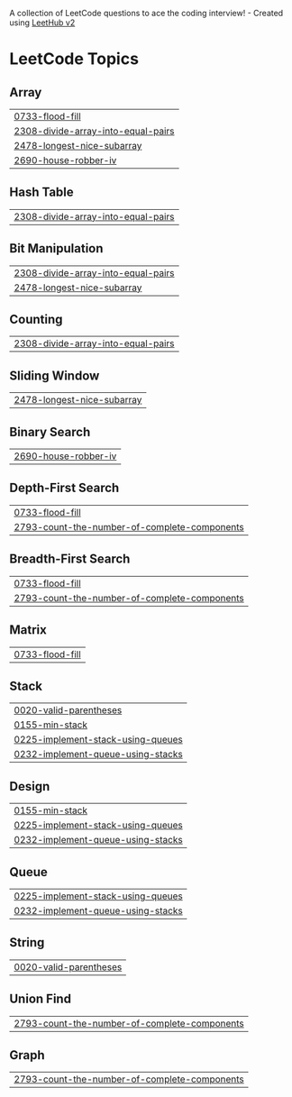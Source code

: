 A collection of LeetCode questions to ace the coding interview! - Created using [LeetHub v2](https://github.com/arunbhardwaj/LeetHub-2.0)
<!---LeetCode Topics Start-->
# LeetCode Topics
## Array
|  |
| ------- |
| [0733-flood-fill](https://github.com/JohnMichael0311/mySolutions/tree/master/0733-flood-fill) |
| [2308-divide-array-into-equal-pairs](https://github.com/JohnMichael0311/mySolutions/tree/master/2308-divide-array-into-equal-pairs) |
| [2478-longest-nice-subarray](https://github.com/JohnMichael0311/mySolutions/tree/master/2478-longest-nice-subarray) |
| [2690-house-robber-iv](https://github.com/JohnMichael0311/mySolutions/tree/master/2690-house-robber-iv) |
## Hash Table
|  |
| ------- |
| [2308-divide-array-into-equal-pairs](https://github.com/JohnMichael0311/mySolutions/tree/master/2308-divide-array-into-equal-pairs) |
## Bit Manipulation
|  |
| ------- |
| [2308-divide-array-into-equal-pairs](https://github.com/JohnMichael0311/mySolutions/tree/master/2308-divide-array-into-equal-pairs) |
| [2478-longest-nice-subarray](https://github.com/JohnMichael0311/mySolutions/tree/master/2478-longest-nice-subarray) |
## Counting
|  |
| ------- |
| [2308-divide-array-into-equal-pairs](https://github.com/JohnMichael0311/mySolutions/tree/master/2308-divide-array-into-equal-pairs) |
## Sliding Window
|  |
| ------- |
| [2478-longest-nice-subarray](https://github.com/JohnMichael0311/mySolutions/tree/master/2478-longest-nice-subarray) |
## Binary Search
|  |
| ------- |
| [2690-house-robber-iv](https://github.com/JohnMichael0311/mySolutions/tree/master/2690-house-robber-iv) |
## Depth-First Search
|  |
| ------- |
| [0733-flood-fill](https://github.com/JohnMichael0311/mySolutions/tree/master/0733-flood-fill) |
| [2793-count-the-number-of-complete-components](https://github.com/JohnMichael0311/mySolutions/tree/master/2793-count-the-number-of-complete-components) |
## Breadth-First Search
|  |
| ------- |
| [0733-flood-fill](https://github.com/JohnMichael0311/mySolutions/tree/master/0733-flood-fill) |
| [2793-count-the-number-of-complete-components](https://github.com/JohnMichael0311/mySolutions/tree/master/2793-count-the-number-of-complete-components) |
## Matrix
|  |
| ------- |
| [0733-flood-fill](https://github.com/JohnMichael0311/mySolutions/tree/master/0733-flood-fill) |
## Stack
|  |
| ------- |
| [0020-valid-parentheses](https://github.com/JohnMichael0311/mySolutions/tree/master/0020-valid-parentheses) |
| [0155-min-stack](https://github.com/JohnMichael0311/mySolutions/tree/master/0155-min-stack) |
| [0225-implement-stack-using-queues](https://github.com/JohnMichael0311/mySolutions/tree/master/0225-implement-stack-using-queues) |
| [0232-implement-queue-using-stacks](https://github.com/JohnMichael0311/mySolutions/tree/master/0232-implement-queue-using-stacks) |
## Design
|  |
| ------- |
| [0155-min-stack](https://github.com/JohnMichael0311/mySolutions/tree/master/0155-min-stack) |
| [0225-implement-stack-using-queues](https://github.com/JohnMichael0311/mySolutions/tree/master/0225-implement-stack-using-queues) |
| [0232-implement-queue-using-stacks](https://github.com/JohnMichael0311/mySolutions/tree/master/0232-implement-queue-using-stacks) |
## Queue
|  |
| ------- |
| [0225-implement-stack-using-queues](https://github.com/JohnMichael0311/mySolutions/tree/master/0225-implement-stack-using-queues) |
| [0232-implement-queue-using-stacks](https://github.com/JohnMichael0311/mySolutions/tree/master/0232-implement-queue-using-stacks) |
## String
|  |
| ------- |
| [0020-valid-parentheses](https://github.com/JohnMichael0311/mySolutions/tree/master/0020-valid-parentheses) |
## Union Find
|  |
| ------- |
| [2793-count-the-number-of-complete-components](https://github.com/JohnMichael0311/mySolutions/tree/master/2793-count-the-number-of-complete-components) |
## Graph
|  |
| ------- |
| [2793-count-the-number-of-complete-components](https://github.com/JohnMichael0311/mySolutions/tree/master/2793-count-the-number-of-complete-components) |
<!---LeetCode Topics End-->